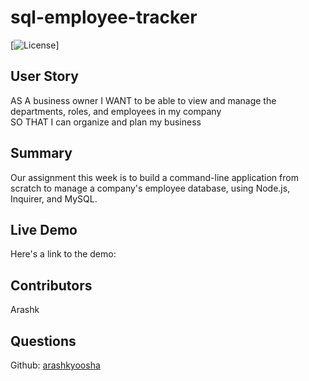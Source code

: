 # sql-employee-tracker

[![License](https://img.shields.io/badge/License-MIT-yellow.svg)]

## User Story

AS A business owner
I WANT to be able to view and manage the departments, roles, and employees in my company\
SO THAT I can organize and plan my business

## Summary

Our assignment this week is to build a command-line application from scratch to manage a company's employee database, using Node.js, Inquirer, and MySQL.

## Live Demo

Here's a link to the demo:

## Contributors

  Arashk

## Questions

  Github: [arashkyoosha](http://github.com/arashkyoosha)
